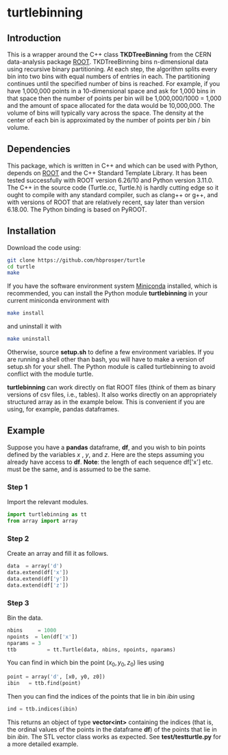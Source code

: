 # turtlebinning

## Introduction
This is a wrapper around the C++ class __TKDTreeBinning__ from the CERN data-analysis package [ROOT](https://root.cern.ch). TKDTreeBinning bins n-dimensional data using recursive binary partitioning. At
each step, the algorithm splits every bin into two bins with equal numbers of
entries in
each. The partitioning continues until the specified number of bins is
reached.  For example, if you have 1,000,000 points in a
10-dimensional space and ask for 1,000 bins in that space then the
number of points per bin will be 1,000,000/1000 = 1,000 and the amount
of space allocated for the data would be 10,000,000. The volume of bins will typically vary across the space. The density at the center of each bin is approximated by the number of points per bin / bin volume.


## Dependencies
This package, which is written in C++ and which can be used with Python, depends on [ROOT](https://root.cern.ch) and the C++ Standard Template Library. It has been tested successfully with ROOT version 6.26/10 and Python version 3.11.0. The C++ in the source code (Turtle.cc, Turtle.h) is hardly cutting edge so it ought to compile with any standard compiler, such as clang++ or g++, and with versions of ROOT that are relatively recent, say later than version 6.18.00. The Python binding is based on PyROOT.

## Installation
Download the code using:
```bash
git clone https://github.com/hbprosper/turtle
cd turtle
make
```
If you have the software environment system [Miniconda](https://docs.conda.io/en/latest/miniconda.html) installed, which is recommended, you can install the Python module __turtlebinning__ in your current miniconda environment with
```bash
make install
```
and uninstall it with
```bash
make uninstall
```
Otherwise, source __setup.sh__ to define a few environment variables. If you are running a shell other than bash, you will have to make a version of setup.sh for your shell. The Python module is called turtlebinning to avoid conflict with the module turtle.

__turtlebinning__ can work directly on flat ROOT files (think of them as binary versions of csv files, i.e., 
tables). It also works directly on an appropriately structured
array as in the example below. This is convenient if you are using, for example, pandas dataframes.

## Example
Suppose you have a __pandas__ dataframe, __df__, and you wish to bin
points defined by the variables *x* , *y*, and *z*. Here are the steps
assuming you already have access to __df__. __Note__: the length of
each sequence df['x'] etc. must be the same, and is assumed to be the same.

### Step 1

Import the relevant modules.
```python
import turtlebinning as tt
from array import array
```

### Step 2
Create an array and fill it as follows.
```python
data  = array('d')
data.extend(df['x'])
data.extend(df['y'])
data.extend(df['z'])
```

### Step 3
Bin the data.
```python
nbins     = 1000
npoints  = len(df['x']) 
nparams = 3
ttb          = tt.Turtle(data, nbins, npoints, nparams)
```

You can find in which bin the point $(x_0, y_0, z_0)$ lies using
```python
point = array('d', [x0, y0, z0])
ibin   = ttb.find(point)
```

Then you can find the indices of the points that lie in bin $ibin$
using
```python
ind = ttb.indices(ibin)
```
This returns an object of type __vector\<int\>__ containing the
indices (that is, the ordinal values of the points in the dataframe
__df__) of the points that lie in bin $ibin$.  The STL vector class
works as expected. See __test/testturtle.py__ for a more detailed example.
